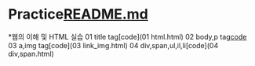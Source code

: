 # Practice[README.md](https://github.com/eunwookim/Practice/files/7102903/README.md)
*웹의 이해 및 HTML 실습
  01 title tag[code](01 html.html)
  02 body,p tag[code](02_html_body.html)
  03 a,img tag[code](03 link_img.html)
  04 div,span,ul,il,li[code](04 div,span.html)


